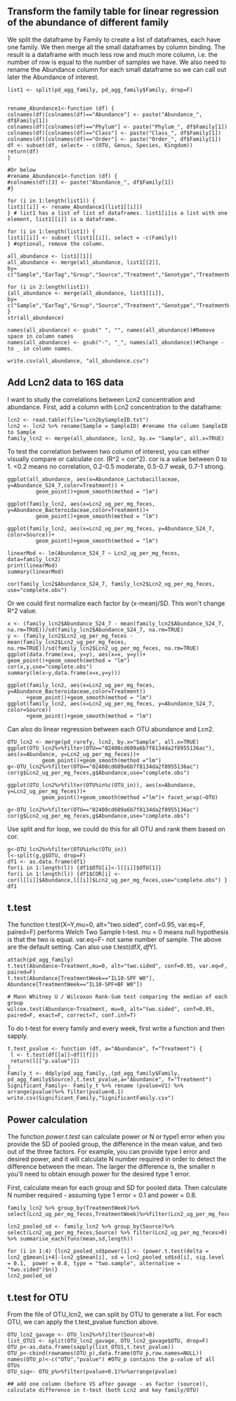 ## Transform the family table for linear regression of the abundance of different family
We split the dataframe by Family to create a list of dataframes, each have one family. We then merge all the small dataframes by column binding. The result is a dataframe with much less row and much more column, i.e. the number of row is equal to the number of samples we have. We also need to rename the Abundance column for each small dataframe so we can call out later the Abundance of interest. 

```
list1 <- split(pd_agg_family, pd_agg_family$Family, drop=F)


rename_Abundance1<-function (df) {
colnames(df)[colnames(df)=="Abundance"] <- paste("Abundance_", df$Family[1])
colnames(df)[colnames(df)=="Phylum"] <- paste("Phylum_", df$Family[1])
colnames(df)[colnames(df)=="Class"] <- paste("Class_", df$Family[1])
colnames(df)[colnames(df)=="Order"] <- paste("Order_", df$Family[1])
df <- subset(df, select= - c(OTU, Genus, Species, Kingdom))
return(df)
}

#Or below 
#rename_Abundance1<-function (df) {
#colnames(df)[3] <- paste("Abundance_", df$Family[1])
#}

for (i in 1:length(list1)) {
list1[[i]] <- rename_Abundance1(list1[[i]])
} # list1 has a list of list of dataframes. list1[i]is a list with one element, list1[[i]] is a dataframe.

for (i in 1:length(list1)) {
list1[[i]] <- subset (list1[[i]], select = -c(Family))
} #optional, remove the column. 

all_abundance <- list1[[1]] 
all_abundance <- merge(all_abundance, list1[[2]], 
by= c("Sample","EarTag","Group","Source","Treatment","Genotype","TreatmentWeek","WeekTreatment","Individual"))

for (i in 2:length(list1)) 
{all_abundance <- merge(all_abundance, list1[[i]], 
by= c("Sample","EarTag","Group","Source","Treatment","Genotype","TreatmentWeek","WeekTreatment","Individual"))
}
str(all_abundance) 

names(all_abundance) <- gsub(" ", "", names(all_abundance))#Remove space in column names
names(all_abundance) <- gsub("-", "_", names(all_abundance))#Change - to _ in column names.

write.csv(all_abundance, "all_abundance.csv")
```

## Add Lcn2 data to 16S data
I want to study the correlations between Lcn2 concentration and abundance. First, add a column with Lcn2 concentration to the dataframe: 

```  
lcn2 <- read.table(file="Lcn2bySampleID.txt")
lcn2 <- lcn2 %>% rename(Sample = SampleID) #rename the column SampleID to Sample 
family_lcn2 <- merge(all_abundance, lcn2, by.x= "Sample", all.x=TRUE)
```

To test the correlation between two column of interest, you can either visually compare or calculate cor. (R^2 = cor^2). cor is a value between 0 to 1. <0.2 means no correlation, 0.2-0.5 moderate, 0.5-0.7 weak, 0.7-1 strong. 
``` 
ggplot(all_abundance, aes(x=Abundance_Lactobacillaceae, y=Abundance_S24_7,color=Treatment)) + 
         geom_point()+geom_smooth(method = "lm")

ggplot(family_lcn2, aes(x=Lcn2_ug_per_mg_feces, y=Abundance_Bacteroidaceae,color=Treatment))+ 
         geom_point()+geom_smooth(method = "lm")
         
ggplot(family_lcn2, aes(x=Lcn2_ug_per_mg_feces, y=Abundance_S24_7, color=Source))+ 
         geom_point()+geom_smooth(method = "lm")

linearMod <- lm(Abundance_S24_7 ~ Lcn2_ug_per_mg_feces, data=family_lcn2)  
print(linearMod)
summary(linearMod)

cor(family_lcn2$Abundance_S24_7, family_lcn2$Lcn2_ug_per_mg_feces, use="complete.obs")

```
Or we could first normalize each factor by (x-mean)/SD. This won't change R^2 value. 
```
x <- (family_lcn2$Abundance_S24_7 - mean(family_lcn2$Abundance_S24_7, na.rm=TRUE))/sd(family_lcn2$Abundance_S24_7, na.rm=TRUE)
y <- (family_lcn2$Lcn2_ug_per_mg_feces - mean(family_lcn2$Lcn2_ug_per_mg_feces, na.rm=TRUE))/sd(family_lcn2$Lcn2_ug_per_mg_feces, na.rm=TRUE)
ggplot(data.frame(x=x, y=y), aes(x=x, y=y))+ geom_point()+geom_smooth(method = "lm")
cor(x,y,use="complete.obs")
summary(lm(x~y,data.frame(x=x,y=y)))

ggplot(family_lcn2, aes(x=Lcn2_ug_per_mg_feces, y=Abundance_Bacteroidaceae,color=Treatment))
      +geom_point()+geom_smooth(method = "lm")
ggplot(family_lcn2, aes(x=Lcn2_ug_per_mg_feces, y=Abundance_S24_7, color=Source))
      +geom_point()+geom_smooth(method = "lm")
```
Can also do linear regression between each OTU abundance and Lcn2. 
```
OTU_lcn2 <- merge(pd_rarefy, lcn2, by.x="Sample", all.x=TRUE)
ggplot(OTU_lcn2%>%filter(OTU=="02408cd609a6b7f8134da2f8955136ac"), aes(x=Abundance, y=Lcn2_ug_per_mg_feces))+
           geom_point()+geom_smooth(method ="lm")
g<-OTU_lcn2%>%filter(OTU=="02408cd609a6b7f8134da2f8955136ac")
cor(g$Lcn2_ug_per_mg_feces,g$Abundance,use="complete.obs")          

ggplot(OTU_lcn2%>%filter(OTU%in%c(OTU_in)), aes(x=Abundance, y=Lcn2_ug_per_mg_feces))+
           geom_point()+geom_smooth(method ="lm")+ facet_wrap(~OTU)
       
g<-OTU_lcn2%>%filter(OTU=="02408cd609a6b7f8134da2f8955136ac")
cor(g$Lcn2_ug_per_mg_feces,g$Abundance,use="complete.obs")

```
Use split and for loop, we could do this for all OTU and rank them based on cor. 
```
g<-OTU_lcn2%>%filter(OTU%in%c(OTU_in))
l<-split(g,g$OTU, drop=F)
df1 <- as.data.frame(df1)
for(i in 1:length(l)) {df1$OTU[i]<-l[[i]]$OTU[1]}
for(i in 1:length(l)) {df1$COR[i] <- cor(l[[i]]$Abundance,l[[i]]$Lcn2_ug_per_mg_feces,use="complete.obs") }
df1
```
## t.test
The function t.test(X~Y,mu=0, alt="two.sided", conf=0.95, var.eq=F, paired=F) performs Welch Two Sample t-test. mu = 0 means null hypothesis is that the two is equal. var.eq=F- not same number of sample. The above are the default setting. Can also use t.test(df$X, df$Y). 

```
attach(pd_agg_family)
t.test(Abundance~Treatment,mu=0, alt="two.sided", conf=0.95, var.eq=F, paired=F)
t.test(Abundance[TreatmentWeek=="IL10-SPF W0"], Abundance[TreatmentWeek=="IL10-SPF+BF W0"])

# Mann Whitney U / Wilcoxon Rank-Sum test comparing the median of each group
wilcox.test(Abundance~Treatment, mu=0, alt="two.sided", conf=0.95, paired=F, exact=F, correct=T, conf.inf=T)
```
To do t-test for every family and every week, first write a function and then sapply.
```
t.test_pvalue <- function (df, a="Abundance", f="Treatment") {
 l <- t.test(df[[a]]~df[[f]])
 return(l[["p.value"]])
}
Family_t <- ddply(pd_agg_family,.(pd_agg_family$Family, pd_agg_family$Source),t.test_pvalue,a="Abundance", f="Treatment")
Significant_Family<- Family_t %>% rename (pvalue=V1) %>% arrange(pvalue)%>% filter(pvalue<0.1)
write.csv(Significant_Family,"SignificantFamily.csv")
```
## Power calculation

The function *power.t.test* can calculate power or N or type1 error when you provide the SD of pooled group, the difference in the mean value, and two out of the three factors. For example, you can provide type I error and desired power, and it will calculate N number required in order to detect the difference between the mean. The larger the difference is, the smaller n you'll need to obtain enough power for the desired type 1 error. 

First, calculate mean for each group and SD for pooled data. Then calculate N number required - assuming type 1 error = 0.1 and power = 0.8. 

```
family_lcn2 %>% group_by(TreatmentWeek)%>% select(Lcn2_ug_per_mg_feces,TreatmentWeek)%>%filter(Lcn2_ug_per_mg_feces>0)%>%summarise_each(funs(mean,sd,length))

lcn2_pooled_sd <- family_lcn2 %>% group_by(Source)%>% select(Lcn2_ug_per_mg_feces,Source) %>% filter(Lcn2_ug_per_mg_feces>0) %>% summarise_each(funs(mean,sd,length))

for (i in 1:4) {lcn2_pooled_sd$power[i] <- (power.t.test(delta = lcn2_g$mean[i+4]-lcn2_g$mean[i], sd = lcn2_pooled_sd$sd[i], sig.level = 0.1,  power = 0.8, type = "two.sample", alternative = "two.sided")$n)}
lcn2_pooled_sd
```

## t.test for OTU

From the file of OTU_lcn2, we can split by OTU to generate a list. For each OTU, we can apply the t.test_pvalue function above. 
```
OTU_lcn2_gavage <- OTU_lcn2%>%filter(Source!=0)
list_OTU1 <- split(OTU_lcn2_gavage, OTU_lcn2_gavage$OTU, drop=F)
OTU_p<-as.data.frame(sapply(list_OTU1,t.test_pvalue))
OTU_p<-cbind(rownames(OTU_p),data.frame(OTU_p,row.names=NULL))
names(OTU_p)<-c("OTU","pvalue") #OTU_p contains the p-value of all OTUs
OTU_sig<- OTU_p%>%filter(pvalue<0.1)%>%arrange(pvalue)

## add one column (before VS after gavage - as factor (source)), calculate difference in t-test (both Lcn2 and key family/OTU) 
